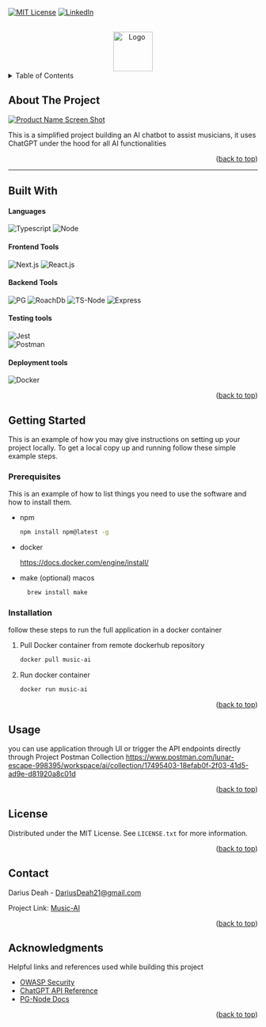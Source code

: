 <a name="readme-top"></a>

[![MIT License][license-shield]][license-url]
[![LinkedIn][linkedin-shield]][linkedin-url]

<!-- PROJECT LOGO -->
<br />
<div align="center">
  <a href="https://github.com/othneildrew/Best-README-Template">
    <img src="images/logo.png" alt="Logo" width="80" height="80">
  </a>

</div>

<!-- TABLE OF CONTENTS -->
<details>
  <summary>Table of Contents</summary>
  <ol>
    <li>
      <a href="#about-the-project">About The Project</a>
      <ul>
        <li><a href="#built-with">Built With</a></li>
      </ul>
    </li>
    <li>
      <a href="#getting-started">Getting Started</a>
      <ul>
        <li><a href="#prerequisites">Prerequisites</a></li>
        <li><a href="#installation">Installation</a></li>
      </ul>
    </li>
    <li><a href="#usage">Usage</a></li>
    <li><a href="#roadmap">Roadmap</a></li>
    <li><a href="#contributing">Contributing</a></li>
    <li><a href="#license">License</a></li>
    <li><a href="#contact">Contact</a></li>
    <li><a href="#acknowledgments">Acknowledgments</a></li>
  </ol>
</details>

<!-- ABOUT THE PROJECT -->

## About The Project

[![Product Name Screen Shot][product-screenshot]](https://example.com)

This is a simplified project building an AI chatbot to assist musicians, it uses ChatGPT under the hood for all AI functionalities

<p align="right">(<a href="#readme-top">back to top</a>)</p>

---

## Built With

#### Languages

![Typescript]
![Node][Node.js]

#### Frontend Tools

![Next.js]
![React.js]

#### Backend Tools

![PG]
![RoachDb]
![TS-Node]
![Express]

#### Testing tools

![Jest]  
 ![Postman]

#### Deployment tools

![Docker]

<p align="right">(<a href="#readme-top">back to top</a>)</p>

<!-- GETTING STARTED -->

## Getting Started

This is an example of how you may give instructions on setting up your project locally.
To get a local copy up and running follow these simple example steps.

### Prerequisites

This is an example of how to list things you need to use the software and how to install them.

- npm

  ```sh
  npm install npm@latest -g
  ```

- docker

  <https://docs.docker.com/engine/install/>

- make (optional) macos

  ```sh
    brew install make
  ```

### Installation

follow these steps to run the full application in a docker container

1. Pull Docker container from remote dockerhub repository

   ```sh
   docker pull music-ai
   ```

2. Run docker container

   ```sh
   docker run music-ai
   ```

<p align="right">(<a href="#readme-top">back to top</a>)</p>

<!-- USAGE EXAMPLES -->

## Usage

you can use application through UI or trigger the API endpoints directly through Project Postman Collection <https://www.postman.com/lunar-escape-998395/workspace/ai/collection/17495403-18efab0f-2f03-41d5-ad9e-d81920a8c01d>

<p align="right">(<a href="#readme-top">back to top</a>)</p>

<!-- ROADMAP -->

<!-- LICENSE -->

## License

Distributed under the MIT License. See `LICENSE.txt` for more information.

<p align="right">(<a href="#readme-top">back to top</a>)</p>

<!-- CONTACT -->

## Contact

Darius Deah - DariusDeah21@gmail.com

Project Link: [Music-AI](https://github.com/DariusDeah/Music-AI-Helper)

<p align="right">(<a href="#readme-top">back to top</a>)</p>

<!-- ACKNOWLEDGMENTS -->

## Acknowledgments

Helpful links and references used while building this project

- [OWASP Security](https://owasp.org/www-project-top-ten/)
- [ChatGPT API Reference](https://platform.openai.com/docs/api-reference)
- [PG-Node Docs](https://node-postgres.com/)

<p align="right">(<a href="#readme-top">back to top</a>)</p>

<!-- MARKDOWN LINKS & IMAGES -->
<!-- https://www.markdownguide.org/basic-syntax/#reference-style-links -->

[license-shield]: https://img.shields.io/github/license/othneildrew/Best-README-Template.svg?style=for-the-badge
[license-url]: https://github.com/othneildrew/Best-README-Template/blob/master/LICENSE.txt
[linkedin-shield]: https://img.shields.io/badge/LinkedIn-0077B5?style=for-the-badge&logo=linkedin&logoColor=white
[linkedin-url]: https://linkedin.com/in/othneildrew
[product-screenshot]: images/screenshot.png
[Next.js]: https://img.shields.io/badge/next.js-000000?style=for-the-badge&logo=nextdotjs&logoColor=white
[React.js]: https://img.shields.io/badge/React-20232A?style=for-the-badge&logo=react&logoColor=61DAFB
[Node.js]: https://img.shields.io/badge/Node.js-43853D?style=for-the-badge&logo=node.js&logoColor=white
[Typescript]: https://img.shields.io/badge/TypeScript-007ACC?style=for-the-badge&logo=typescript&logoColor=white
[TS-Node]: https://img.shields.io/badge/ts--node-3178C6?style=for-the-badge&logo=ts-node&logoColor=white
[Express]: https://img.shields.io/badge/Express.js-404D59?style=for-the-badge
[PG]: https://img.shields.io/badge/PostgreSQL-316192?style=for-the-badge&logo=postgresql&logoColor=white
[RoachDb]: https://img.shields.io/badge/Cockroach%20Labs-6933FF?style=for-the-badge&logo=Cockroach%20Labs&logoColor=white
[Docker]: https://img.shields.io/badge/docker-%230db7ed.svg?style=for-the-badge&logo=docker&logoColor=white
[Postman]: https://img.shields.io/badge/Postman-FF6C37?style=for-the-badge&logo=postman&logoColor=white
[Jest]: https://img.shields.io/badge/Jest-323330?style=for-the-badge&logo=Jest&logoColor=white
